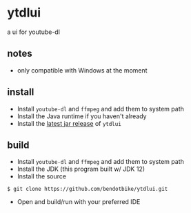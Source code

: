 # ytdlui
a ui for youtube-dl

## notes
- only compatible with Windows at the moment

## install
- Install ```youtube-dl``` and ```ffmpeg``` and add them to system path
- Install the Java runtime if you haven't already
- Install the [latest jar release](https://github.com/bendotbike/ytdlui/releases/latest) of ```ytdlui```

## build
- Install ```youtube-dl``` and ```ffmpeg``` and add them to system path
- Install the JDK (this program built w/ JDK 12)
- Install the source

```$ git clone https://github.com/bendotbike/ytdlui.git```
- Open and build/run with your preferred IDE
